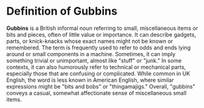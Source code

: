 # Definition of Gubbins

**Gubbins** is a British informal noun referring to small, miscellaneous items or bits and pieces, often of little value or importance. It can describe gadgets, parts, or knick-knacks whose exact names might not be known or remembered. The term is frequently used to refer to odds and ends lying around or small components in a machine. Sometimes, it can imply something trivial or unimportant, almost like "stuff" or "junk." In some contexts, it can also humorously refer to technical or mechanical parts, especially those that are confusing or complicated. While common in UK English, the word is less known in American English, where similar expressions might be "bits and bobs" or "thingamajigs." Overall, "gubbins" conveys a casual, somewhat affectionate sense of miscellaneous small items.
